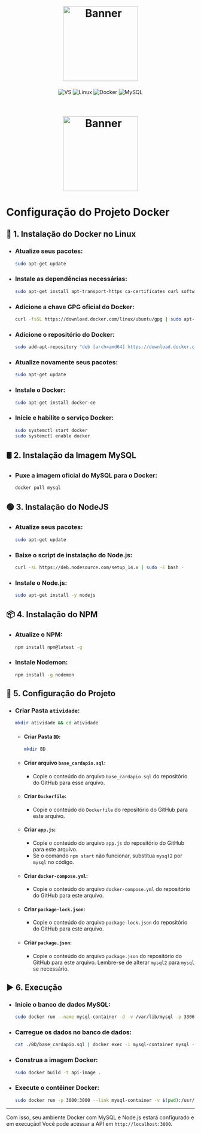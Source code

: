 <br>
<h1 align="center">
    <a>
        <img alt="Banner" title="#Banner" style="object-fit: fill; height:200px;" src="imgs/github-header-image.png"/>
    </a>
</h1>

<div align="center" style="display: inline_block">
  <img align="center" alt="VS" src="https://img.shields.io/badge/Visual_Studio_Code-0078D4?style=for-the-badge&logo=visual%20studio%20code&logoColor=white" />
  <img align="center" alt="Linux" src="https://img.shields.io/badge/Linux-FCC624?style=for-the-badge&logo=linux&logoColor=black" />
  <img align="center" alt="Docker" src="https://img.shields.io/badge/docker-%230db7ed.svg?style=for-the-badge&logo=docker&logoColor=white" />
  <img align="center" alt="MySQL" src="https://img.shields.io/badge/mysql-%2300f.svg?style=for-the-badge&logo=mysql&logoColor=white" />
</div>

<br>
<h1 align="center">
    <a>
        <img alt="Banner" title="#Banner" style="object-fit: fill; height:200px;" src="imgs/github-header-image.png"/>
    </a>
</h1>

# **Configuração do Projeto Docker**

## 🐳 **1. Instalação do Docker no Linux**

- ### Atualize seus pacotes:
   ```bash
   sudo apt-get update
   ```

- ### Instale as dependências necessárias:
   ```bash
   sudo apt-get install apt-transport-https ca-certificates curl software-properties-common
   ```

- ### Adicione a chave GPG oficial do Docker:
   ```bash
   curl -fsSL https://download.docker.com/linux/ubuntu/gpg | sudo apt-key add -
   ```

- ### Adicione o repositório do Docker:
   ```bash
   sudo add-apt-repository "deb [arch=amd64] https://download.docker.com/linux/ubuntu $(lsb_release -cs) stable"
   ```

- ### Atualize novamente seus pacotes:
   ```bash
   sudo apt-get update
   ```

- ### Instale o Docker:
   ```bash
   sudo apt-get install docker-ce
   ```

- ### Inicie e habilite o serviço Docker:
   ```bash
   sudo systemctl start docker
   sudo systemctl enable docker
   ```

## 🛢 **2. Instalação da Imagem MySQL**

- ### Puxe a imagem oficial do MySQL para o Docker:
   ```bash
   docker pull mysql
   ```

## 🟢 **3. Instalação do NodeJS**

- ### Atualize seus pacotes:
   ```bash
   sudo apt-get update
   ```

- ### Baixe o script de instalação do Node.js:
   ```bash
   curl -sL https://deb.nodesource.com/setup_14.x | sudo -E bash -
   ```

- ### Instale o Node.js:
   ```bash
   sudo apt-get install -y nodejs
   ```

## 📦 **4. Instalação do NPM**

- ### Atualize o NPM:
   ```bash
   npm install npm@latest -g
   ```

- ### Instale Nodemon:
   ```bash
   npm install -g nodemon
   ```

## 📁 **5. Configuração do Projeto**

- ### Criar Pasta `atividade`:
   ```bash
   mkdir atividade && cd atividade
   ```

  - #### Criar Pasta `BD`:
    ```bash
    mkdir BD
    ```

  - #### Criar arquivo `base_cardapio.sql`:
    - Copie o conteúdo do arquivo `base_cardapio.sql` do repositório do GitHub para esse arquivo.

  - #### Criar `Dockerfile`:
    - Copie o conteúdo do `Dockerfile` do repositório do GitHub para este arquivo.

  - #### Criar `app.js`:
    - Copie o conteúdo do arquivo `app.js` do repositório do GitHub para este arquivo. 
    - Se o comando `npm start` não funcionar, substitua `mysql2` por `mysql` no código.

  - #### Criar `docker-compose.yml`:
    - Copie o conteúdo do arquivo `docker-compose.yml` do repositório do GitHub para este arquivo.

  - #### Criar `package-lock.json`:
    - Copie o conteúdo do arquivo `package-lock.json` do repositório do GitHub para este arquivo.

  - #### Criar `package.json`:
    - Copie o conteúdo do arquivo `package.json` do repositório do GitHub para este arquivo. Lembre-se de alterar `mysql2` para `mysql` se necessário.

## ▶️ **6. Execução**

- ### Inicie o banco de dados MySQL:
   ```bash
   sudo docker run --name mysql-container -d -v /var/lib/mysql -p 3306:3306 -e MYSQL_ROOT_PASSWORD=root -e MYSQL_DATABASE=lab_so -e MYSQL_USER=lab_so -e MYSQL_PASSWORD=root mysql
   ```

- ### Carregue os dados no banco de dados:
   ```bash
   cat ./BD/base_cardapio.sql | docker exec -i mysql-container mysql -ulab_so -proot lab_so
   ```

- ### Construa a imagem Docker:
   ```bash
   sudo docker build -t api-image .
   ```

- ### Execute o contêiner Docker:
   ```bash
   sudo docker run -p 3000:3000 --link mysql-container -v $(pwd):/usr/app --name api-container api-image
   ```

---

Com isso, seu ambiente Docker com MySQL e Node.js estará configurado e em execução! Você pode acessar a API em `http://localhost:3000`.